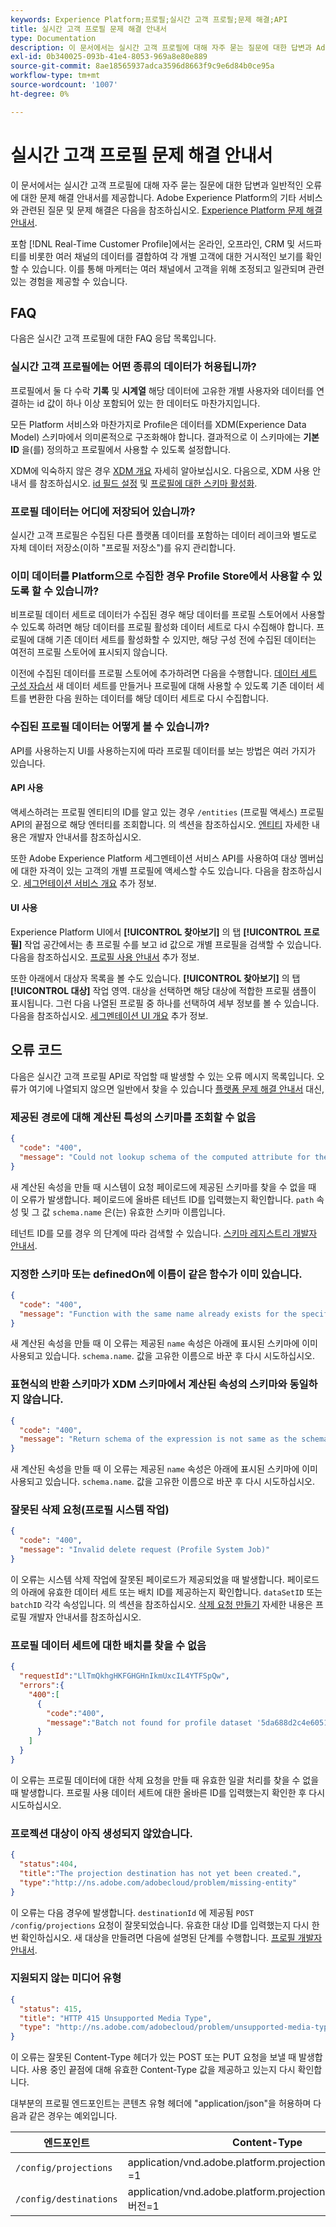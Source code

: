 ```yaml
---
keywords: Experience Platform;프로필;실시간 고객 프로필;문제 해결;API
title: 실시간 고객 프로필 문제 해결 안내서
type: Documentation
description: 이 문서에서는 실시간 고객 프로필에 대해 자주 묻는 질문에 대한 답변과 Adobe Experience Platform을 사용하여 프로필 데이터 작업 시 발생하는 일반적인 오류에 대한 문제 해결 안내서를 제공합니다.
exl-id: 0b340025-093b-41e4-8053-969a8e80e889
source-git-commit: 8ae18565937adca3596d8663f9c9e6d84b0ce95a
workflow-type: tm+mt
source-wordcount: '1007'
ht-degree: 0%

---
```


# 실시간 고객 프로필 문제 해결 안내서

이 문서에서는 실시간 고객 프로필에 대해 자주 묻는 질문에 대한 답변과 일반적인 오류에 대한 문제 해결 안내서를 제공합니다. Adobe Experience Platform의 기타 서비스와 관련된 질문 및 문제 해결은 다음을 참조하십시오. [Experience Platform 문제 해결 안내서](../landing/troubleshooting.md).

포함 [!DNL Real-Time Customer Profile]에서는 온라인, 오프라인, CRM 및 서드파티를 비롯한 여러 채널의 데이터를 결합하여 각 개별 고객에 대한 거시적인 보기를 확인할 수 있습니다. 이를 통해 마케터는 여러 채널에서 고객을 위해 조정되고 일관되며 관련 있는 경험을 제공할 수 있습니다.

## FAQ

다음은 실시간 고객 프로필에 대한 FAQ 응답 목록입니다.

### 실시간 고객 프로필에는 어떤 종류의 데이터가 허용됩니까?

프로필에서 둘 다 수락 **기록** 및 **시계열** 해당 데이터에 고유한 개별 사용자와 데이터를 연결하는 id 값이 하나 이상 포함되어 있는 한 데이터도 마찬가지입니다.

모든 Platform 서비스와 마찬가지로 Profile은 데이터를 XDM(Experience Data Model) 스키마에서 의미론적으로 구조화해야 합니다. 결과적으로 이 스키마에는 **기본 ID** 을(를) 정의하고 프로필에서 사용할 수 있도록 설정합니다.

XDM에 익숙하지 않은 경우 [XDM 개요](../xdm/home.md) 자세히 알아보십시오. 다음으로, XDM 사용 안내서 를 참조하십시오. [id 필드 설정](../xdm/tutorials/create-schema-ui.md#identity-field) 및 [프로필에 대한 스키마 활성화](../xdm/tutorials/create-schema-ui.md#profile).

### 프로필 데이터는 어디에 저장되어 있습니까?

실시간 고객 프로필은 수집된 다른 플랫폼 데이터를 포함하는 데이터 레이크와 별도로 자체 데이터 저장소(이하 &quot;프로필 저장소&quot;)를 유지 관리합니다.

### 이미 데이터를 Platform으로 수집한 경우 Profile Store에서 사용할 수 있도록 할 수 있습니까?

비프로필 데이터 세트로 데이터가 수집된 경우 해당 데이터를 프로필 스토어에서 사용할 수 있도록 하려면 해당 데이터를 프로필 활성화 데이터 세트로 다시 수집해야 합니다. 프로필에 대해 기존 데이터 세트를 활성화할 수 있지만, 해당 구성 전에 수집된 데이터는 여전히 프로필 스토어에 표시되지 않습니다.

이전에 수집된 데이터를 프로필 스토어에 추가하려면 다음을 수행합니다. [데이터 세트 구성 자습서](./tutorials/dataset-configuration.md) 새 데이터 세트를 만들거나 프로필에 대해 사용할 수 있도록 기존 데이터 세트를 변환한 다음 원하는 데이터를 해당 데이터 세트로 다시 수집합니다.

### 수집된 프로필 데이터는 어떻게 볼 수 있습니까?

API를 사용하는지 UI를 사용하는지에 따라 프로필 데이터를 보는 방법은 여러 가지가 있습니다.

#### API 사용

액세스하려는 프로필 엔티티의 ID를 알고 있는 경우 `/entities` (프로필 액세스) 프로필 API의 끝점으로 해당 엔터티를 조회합니다. 의 섹션을 참조하십시오. [엔티티](./api/entities.md) 자세한 내용은 개발자 안내서를 참조하십시오.

또한 Adobe Experience Platform 세그멘테이션 서비스 API를 사용하여 대상 멤버십에 대한 자격이 있는 고객의 개별 프로필에 액세스할 수도 있습니다. 다음을 참조하십시오. [세그먼테이션 서비스 개요](../segmentation/home.md) 추가 정보.

#### UI 사용

Experience Platform UI에서 **[!UICONTROL 찾아보기]** 의 탭 **[!UICONTROL 프로필]** 작업 공간에서는 총 프로필 수를 보고 id 값으로 개별 프로필을 검색할 수 있습니다. 다음을 참조하십시오. [프로필 사용 안내서](./ui/user-guide.md) 추가 정보.

또한 아래에서 대상자 목록을 볼 수도 있습니다. **[!UICONTROL 찾아보기]** 의 탭 **[!UICONTROL 대상]** 작업 영역. 대상을 선택하면 해당 대상에 적합한 프로필 샘플이 표시됩니다. 그런 다음 나열된 프로필 중 하나를 선택하여 세부 정보를 볼 수 있습니다. 다음을 참조하십시오. [세그멘테이션 UI 개요](../segmentation/ui/overview.md) 추가 정보.

## 오류 코드

다음은 실시간 고객 프로필 API로 작업할 때 발생할 수 있는 오류 메시지 목록입니다. 오류가 여기에 나열되지 않으면 일반에서 찾을 수 있습니다 [플랫폼 문제 해결 안내서](../landing/troubleshooting.md) 대신,

### 제공된 경로에 대해 계산된 특성의 스키마를 조회할 수 없음

```json
{
  "code": "400",
  "message": "Could not lookup schema of the computed attribute for the provided path"
}
```

새 계산된 속성을 만들 때 시스템이 요청 페이로드에 제공된 스키마를 찾을 수 없을 때 이 오류가 발생합니다. 페이로드에 올바른 테넌트 ID를 입력했는지 확인합니다. `path` 속성 및 그 값 `schema.name` 은(는) 유효한 스키마 이름입니다.

테넌트 ID를 모를 경우 의 단계에 따라 검색할 수 있습니다. [스키마 레지스트리 개발자 안내서](../xdm/api/getting-started.md).

### 지정한 스키마 또는 definedOn에 이름이 같은 함수가 이미 있습니다.

```json
{
  "code": "400",
  "message": "Function with the same name already exists for the specified schema or definedOn"
}
```

새 계산된 속성을 만들 때 이 오류는 제공된 `name` 속성은 아래에 표시된 스키마에 이미 사용되고 있습니다. `schema.name`. 값을 고유한 이름으로 바꾼 후 다시 시도하십시오.

### 표현식의 반환 스키마가 XDM 스키마에서 계산된 속성의 스키마와 동일하지 않습니다.

```json
{
  "code": "400",
  "message": "Return schema of the expression is not same as the schema of the computed attribute in the XDM schema"
}
```

새 계산된 속성을 만들 때 이 오류는 제공된 `name` 속성은 아래에 표시된 스키마에 이미 사용되고 있습니다. `schema.name`. 값을 고유한 이름으로 바꾼 후 다시 시도하십시오.

### 잘못된 삭제 요청(프로필 시스템 작업)

```json
{
  "code": "400",
  "message": "Invalid delete request (Profile System Job)"
}
```

이 오류는 시스템 삭제 작업에 잘못된 페이로드가 제공되었을 때 발생합니다. 페이로드의 아래에 유효한 데이터 세트 또는 배치 ID를 제공하는지 확인합니다. `dataSetID` 또는 `batchID` 각각 속성입니다. 의 섹션을 참조하십시오. [삭제 요청 만들기](./api/profile-system-jobs.md#create-a-delete-request) 자세한 내용은 프로필 개발자 안내서를 참조하십시오.

### 프로필 데이터 세트에 대한 배치를 찾을 수 없음

```json
{
  "requestId":"LlTmQkhgHKFGHGHnIkmUxcIL4YTFSpQw",
  "errors":{
    "400":[
      {
        "code":"400",
        "message":"Batch not found for profile dataset '5da688d2c4e60518ad25b7b1'"
      }
    ]
  }
}
```

이 오류는 프로필 데이터에 대한 삭제 요청을 만들 때 유효한 일괄 처리를 찾을 수 없을 때 발생합니다. 프로필 사용 데이터 세트에 대한 올바른 ID를 입력했는지 확인한 후 다시 시도하십시오.

### 프로젝션 대상이 아직 생성되지 않았습니다.

```json
{
  "status":404,
  "title":"The projection destination has not yet been created.",
  "type":"http://ns.adobe.com/adobecloud/problem/missing-entity"
}
```

이 오류는 다음 경우에 발생합니다. `destinationId` 에 제공됨 `POST /config/projections` 요청이 잘못되었습니다. 유효한 대상 ID를 입력했는지 다시 한 번 확인하십시오. 새 대상을 만들려면 다음에 설명된 단계를 수행합니다. [프로필 개발자 안내서](./api/edge-projections.md#create-a-destination).

### 지원되지 않는 미디어 유형

```json
{
  "status": 415,
  "title": "HTTP 415 Unsupported Media Type",
  "type": "http://ns.adobe.com/adobecloud/problem/unsupported-media-type"
}
```

이 오류는 잘못된 Content-Type 헤더가 있는 POST 또는 PUT 요청을 보낼 때 발생합니다. 사용 중인 끝점에 대해 유효한 Content-Type 값을 제공하고 있는지 다시 확인합니다.

대부분의 프로필 엔드포인트는 콘텐츠 유형 헤더에 &quot;application/json&quot;을 허용하며 다음과 같은 경우는 예외입니다.

| 엔드포인트 | Content-Type |
| --- | --- |
| `/config/projections` | application/vnd.adobe.platform.projectionConfig+json; 버전=1 |
| `/config/destinations` | application/vnd.adobe.platform.projectionDestination+json; 버전=1 |
